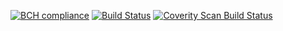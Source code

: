 [![BCH compliance](https://bettercodehub.com/edge/badge/LandOfTheRair/core2?branch=master)](https://bettercodehub.com/)
[![Build Status](https://travis-ci.com/LandOfTheRair/core2.svg?branch=master)](https://travis-ci.com/LandOfTheRair/core2) 
[![Coverity Scan Build Status](https://scan.coverity.com/projects/19172/badge.svg)](https://scan.coverity.com/projects/landoftherair-core2-d7cc7f01-8f07-4560-b743-488054cd92d8)
